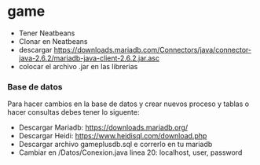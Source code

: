 # game

- Tener Neatbeans
- Clonar en Neatbeans
- descargar https://downloads.mariadb.com/Connectors/java/connector-java-2.6.2/mariadb-java-client-2.6.2.jar.asc
- colocar el archivo .jar en las librerias
 
### Base de datos

Para hacer cambios en la base de datos y crear nuevos proceso y tablas o hacer consultas debes tener lo siguente: 

- Descargar Mariadb:  https://downloads.mariadb.org/
- Descargar Heidi: https://www.heidisql.com/download.php
- Descargar archivo gameplusdb.sql e correrlo en tu mariadb
- Cambiar en /Datos/Conexion.java linea 20: localhost, user, password


